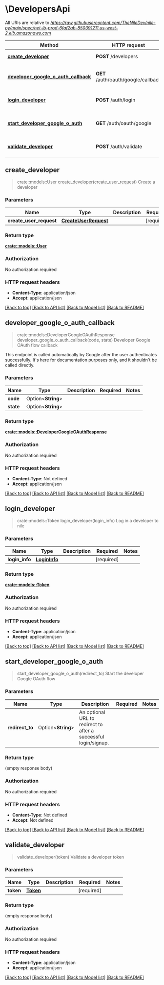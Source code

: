 # \DevelopersApi

All URIs are relative to *https://raw.githubusercontent.com/TheNileDev/nile-py/main/spec/net-lb-prod-6faf2ab-850391211.us-west-2.elb.amazonaws.com*

Method | HTTP request | Description
------------- | ------------- | -------------
[**create_developer**](DevelopersApi.md#create_developer) | **POST** /developers | Create a developer
[**developer_google_o_auth_callback**](DevelopersApi.md#developer_google_o_auth_callback) | **GET** /auth/oauth/google/callback | Developer Google OAuth flow callback
[**login_developer**](DevelopersApi.md#login_developer) | **POST** /auth/login | Log in a developer to nile
[**start_developer_google_o_auth**](DevelopersApi.md#start_developer_google_o_auth) | **GET** /auth/oauth/google | Start the developer Google OAuth flow
[**validate_developer**](DevelopersApi.md#validate_developer) | **POST** /auth/validate | Validate a developer token



## create_developer

> crate::models::User create_developer(create_user_request)
Create a developer

### Parameters


Name | Type | Description  | Required | Notes
------------- | ------------- | ------------- | ------------- | -------------
**create_user_request** | [**CreateUserRequest**](CreateUserRequest.md) |  | [required] |

### Return type

[**crate::models::User**](User.md)

### Authorization

No authorization required

### HTTP request headers

- **Content-Type**: application/json
- **Accept**: application/json

[[Back to top]](#) [[Back to API list]](../README.md#documentation-for-api-endpoints) [[Back to Model list]](../README.md#documentation-for-models) [[Back to README]](../README.md)


## developer_google_o_auth_callback

> crate::models::DeveloperGoogleOAuthResponse developer_google_o_auth_callback(code, state)
Developer Google OAuth flow callback

This endpoint is called automatically by Google after the user authenticates successfully. It's here for documentation purposes only, and it shouldn't be called directly. 

### Parameters


Name | Type | Description  | Required | Notes
------------- | ------------- | ------------- | ------------- | -------------
**code** | Option<**String**> |  |  |
**state** | Option<**String**> |  |  |

### Return type

[**crate::models::DeveloperGoogleOAuthResponse**](DeveloperGoogleOAuthResponse.md)

### Authorization

No authorization required

### HTTP request headers

- **Content-Type**: Not defined
- **Accept**: application/json

[[Back to top]](#) [[Back to API list]](../README.md#documentation-for-api-endpoints) [[Back to Model list]](../README.md#documentation-for-models) [[Back to README]](../README.md)


## login_developer

> crate::models::Token login_developer(login_info)
Log in a developer to nile

### Parameters


Name | Type | Description  | Required | Notes
------------- | ------------- | ------------- | ------------- | -------------
**login_info** | [**LoginInfo**](LoginInfo.md) |  | [required] |

### Return type

[**crate::models::Token**](Token.md)

### Authorization

No authorization required

### HTTP request headers

- **Content-Type**: application/json
- **Accept**: application/json

[[Back to top]](#) [[Back to API list]](../README.md#documentation-for-api-endpoints) [[Back to Model list]](../README.md#documentation-for-models) [[Back to README]](../README.md)


## start_developer_google_o_auth

> start_developer_google_o_auth(redirect_to)
Start the developer Google OAuth flow

### Parameters


Name | Type | Description  | Required | Notes
------------- | ------------- | ------------- | ------------- | -------------
**redirect_to** | Option<**String**> | An optional URL to redirect to after a successful login/signup. |  |

### Return type

 (empty response body)

### Authorization

No authorization required

### HTTP request headers

- **Content-Type**: Not defined
- **Accept**: Not defined

[[Back to top]](#) [[Back to API list]](../README.md#documentation-for-api-endpoints) [[Back to Model list]](../README.md#documentation-for-models) [[Back to README]](../README.md)


## validate_developer

> validate_developer(token)
Validate a developer token

### Parameters


Name | Type | Description  | Required | Notes
------------- | ------------- | ------------- | ------------- | -------------
**token** | [**Token**](Token.md) |  | [required] |

### Return type

 (empty response body)

### Authorization

No authorization required

### HTTP request headers

- **Content-Type**: application/json
- **Accept**: application/json

[[Back to top]](#) [[Back to API list]](../README.md#documentation-for-api-endpoints) [[Back to Model list]](../README.md#documentation-for-models) [[Back to README]](../README.md)

